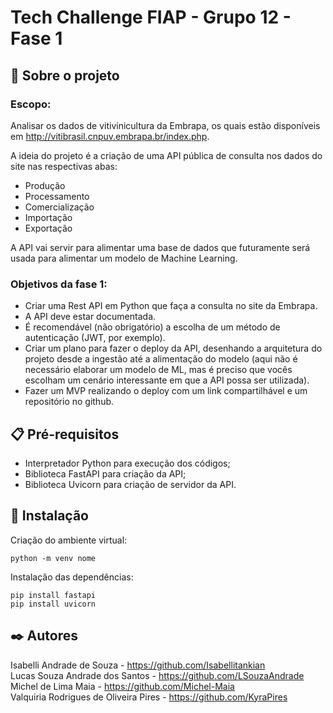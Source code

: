 # Tech Challenge FIAP - Grupo 12 - Fase 1

## 🚀 Sobre o projeto 

### Escopo:

Analisar os dados de vitivinicultura da Embrapa, os quais estão disponíveis em http://vitibrasil.cnpuv.embrapa.br/index.php.

A ideia do projeto é a criação de uma API pública de consulta nos dados do site nas respectivas abas:

* Produção
* Processamento
* Comercialização
* Importação
* Exportação

A API vai servir para alimentar uma base de dados que futuramente será usada para alimentar um modelo de Machine Learning.

### Objetivos da fase 1:

- Criar uma Rest API em Python que faça a consulta no site da Embrapa.
- A API deve estar documentada.
- É recomendável (não obrigatório) a escolha de um método de autenticação (JWT, por exemplo).
- Criar um plano para fazer o deploy da API, desenhando a arquitetura do projeto desde a ingestão até a alimentação do modelo (aqui não é necessário elaborar um modelo de ML, mas é preciso que vocês escolham um cenário interessante em que a API possa ser utilizada).
- Fazer um MVP realizando o deploy com um link compartilhável e um repositório no github.

## 📋 Pré-requisitos

- Interpretador Python para execução dos códigos;
- Biblioteca FastAPI para criação da API;
- Biblioteca Uvicorn para criação de servidor da API.

## 🔧 Instalação
Criação do ambiente virtual:

````
python -m venv nome
````
Instalação das dependências:

````
pip install fastapi
pip install uvicorn
````

## ✒️ Autores

Isabelli Andrade de Souza - https://github.com/Isabellitankian
<br>
Lucas Souza Andrade dos Santos - https://github.com/LSouzaAndrade
<br>
Michel de Lima Maia - https://github.com/Michel-Maia
<br>
Valquiria Rodrigues de Oliveira Pires - https://github.com/KyraPires
